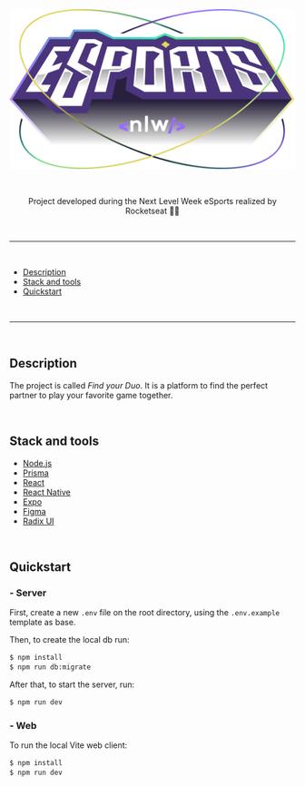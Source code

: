 <p align="center">
  <img src="./assets/logo-nlw-esports.svg" alt="Next Level Week Esports Logo"/>
</p>

<br>

<p align="center">
  Project developed during the Next Level Week eSports realized by Rocketseat 💜🚀
</p>

<br>

<!-- The web client is deployed on Vercel here:

The server is deployed on Fly here: 

-->

<hr>
<br>

  - [Description](#description)
  - [Stack and tools](#stack-and-tools)
  - [Quickstart](#quickstart)

<br>
<hr>
<br>

## Description

The project is called *Find your Duo*.
It is a platform to find the perfect partner to play your favorite game together.

<br>

## Stack and tools

* [Node.js](https://nodejs.org/en/)
* [Prisma](https://www.prisma.io/)
* [React](https://reactjs.org/)
* [React Native](https://reactnative.dev/)
* [Expo](https://expo.dev/)
* [Figma](https://www.figma.com/)
* [Radix UI](https://www.radix-ui.com/)

<br>

## Quickstart

### - Server

First, create a new ``.env`` file on the root directory, using the `.env.example` template as base.

Then, to create the local db run:
```sh
$ npm install
$ npm run db:migrate
```

After that, to start the server, run:
```sh
$ npm run dev
```

### - Web

To run the local Vite web client:
```sh
$ npm install
$ npm run dev
```
